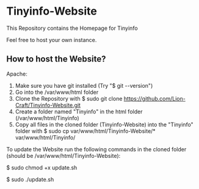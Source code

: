 # Tinyinfo-Website
This Repository contains the Homepage for Tinyinfo

Feel free to host your own instance.

## How to host the Website?
Apache:
1. Make sure you have git installed (Try "$ git --version")
2. Go into the /var/www/html folder
3. Clone the Repository with $ sudo git clone https://github.com/Lion-Craft/Tinyinfo-Website.git
4. Create a folder named "Tinyinfo" in the html folder (/var/www/html/Tinyinfo)
5. Copy all files in the cloned folder (Tinyinfo-Website) into the "Tinyinfo" folder with $ sudo cp var/www/html/Tinyinfo-Website/* var/www/html/Tinyinfo/

To update the Website run the following commands in the cloned folder (should be /var/www/html/Tinyinfo-Website):

$ sudo chmod +x update.sh

$ sudo ./update.sh
